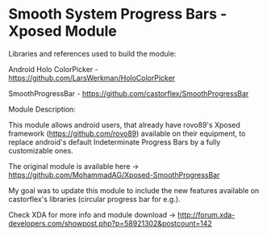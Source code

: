 # Smooth System Progress Bars - Xposed Module

Libraries and references used to build the module:

Android Holo ColorPicker - https://github.com/LarsWerkman/HoloColorPicker

SmoothProgressBar - https://github.com/castorflex/SmoothProgressBar

Module Description:

This module allows android users, that already have rovo89's Xposed framework (https://github.com/rovo89) available on their equipment, to replace android's default Indeterminate Progress Bars by a fully customizable ones.

The original module is available here -> https://github.com/MohammadAG/Xposed-SmoothProgressBar

My goal was to update this module to include the new features available on castorflex's libraries (circular progress bar for e.g.).

Check XDA for more info and module download -> http://forum.xda-developers.com/showpost.php?p=58921302&postcount=142

